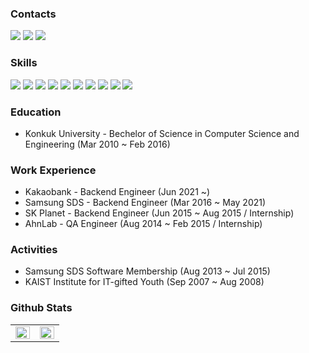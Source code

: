 ### Contacts
<a href="https://dev-aiden.com"><img src="https://img.shields.io/badge/-Blog-black?style=flat-square&logo=github&link=https://dev-aiden.com/"/></a>
<a href="https://www.linkedin.com/in/gwangyong-jeong"><img src="https://img.shields.io/badge/-LinkedIn-blue?style=flat-square&logo=Linkedin&logoColor=white&link=https://www.linkedin.com/in/gwangyong-jeong"/></a>
<a href="mailto:tyjk32@gmail.com"><img src="https://img.shields.io/badge/Mail-d14836?style=flat-square&logo=Gmail&logoColor=white&link=mailto:tyjk32@gmail.com"/></a>
	
### Skills
<img src="https://img.shields.io/badge/Spring%20Boot-6db33f?style=flat-square&logo=Spring%20Boot&logoColor=white"/></a>
<img src="https://img.shields.io/badge/Spring%20Data%20Jpa-6db33f?style=flat-square&logo=Spring&logoColor=white"/></a>
<img src="https://img.shields.io/badge/Java-007396?style=flat-square&logo=Java&logoColor=white"/></a>
<img src="https://img.shields.io/badge/C-a8b9cc?style=flat-square&logo=C&logoColor=white"/></a>
<img src="https://img.shields.io/badge/C%2B%2B-00599c?style=flat-square&logo=C%2B%2B&logoColor=white"/></a>
<img src="https://img.shields.io/badge/Node.js-339933?style=flat-square&logo=Node.js&logoColor=white"/></a>
<img src="https://img.shields.io/badge/MySQL-4479a1?style=flat-square&logo=MySQL&logoColor=white"/></a>
<img src="https://img.shields.io/badge/MariaDB-003545?style=flat-square&logo=MariaDB&logoColor=white"/></a>
<img src="https://img.shields.io/badge/Redis-dc382d?style=flat-square&logo=Redis&logoColor=white"/></a>
<img src="https://img.shields.io/badge/Apache%20Cassandra-1287b1?style=flat-square&logo=Apache%20Cassandra&logoColor=white"/></a>


### Education
* Konkuk University - Bechelor of Science in Computer Science and Engineering (Mar 2010 ~ Feb 2016)

### Work Experience
* Kakaobank - Backend Engineer (Jun 2021 ~)
* Samsung SDS - Backend Engineer (Mar 2016 ~ May 2021)
* SK Planet - Backend Engineer (Jun 2015 ~ Aug 2015 / Internship)
* AhnLab - QA Engineer (Aug 2014 ~ Feb 2015 / Internship)

### Activities
* Samsung SDS Software Membership (Aug 2013 ~ Jul 2015)
* KAIST Institute for IT-gifted Youth (Sep 2007 ~ Aug 2008)

### Github Stats  
<table><tr><td valign="top" width="50%">
<img src="https://github-readme-stats.vercel.app/api?username=dev-aiden&show_icons=true&count_private=true&hide_border=true" align="left" style="width: 100%" />
</td><td valign="top" width="50%">
<img src="https://github-readme-stats.vercel.app/api/top-langs/?username=dev-aiden&hide_border=true&layout=compact" align="left" style="width: 100%" />
</td></tr></table>  
<br/>  

<!--
**dev-aiden/dev-aiden** is a ✨ _special_ ✨ repository because its `README.md` (this file) appears on your GitHub profile.

Here are some ideas to get you started:

- 🔭 I’m currently working on ...
- 🌱 I’m currently learning ...
- 👯 I’m looking to collaborate on ...
- 🤔 I’m looking for help with ...
- 💬 Ask me about ...
- 📫 How to reach me: ...
- 😄 Pronouns: ...
- ⚡ Fun fact: ...
-->
